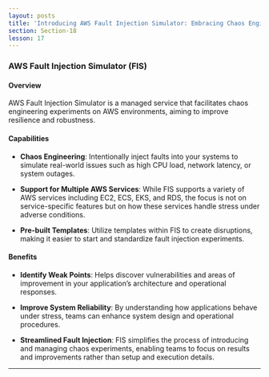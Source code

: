 ```yaml
---
layout: posts
title: 'Introducing AWS Fault Injection Simulator: Embracing Chaos Engineering'
section: Section-18
lesson: 17
---
```


### AWS Fault Injection Simulator (FIS)

#### Overview

AWS Fault Injection Simulator is a managed service that facilitates chaos engineering experiments on AWS environments, aiming to improve resilience and robustness.

<!-- pagebreak -->

#### Capabilities

- **Chaos Engineering**: Intentionally inject faults into your systems to simulate real-world issues such as high CPU load, network latency, or system outages.

- **Support for Multiple AWS Services**: While FIS supports a variety of AWS services including EC2, ECS, EKS, and RDS, the focus is not on service-specific features but on how these services handle stress under adverse conditions.

- **Pre-built Templates**: Utilize templates within FIS to create disruptions, making it easier to start and standardize fault injection experiments.
<!-- pagebreak -->

#### Benefits

- **Identify Weak Points**: Helps discover vulnerabilities and areas of improvement in your application’s architecture and operational responses.

- **Improve System Reliability**: By understanding how applications behave under stress, teams can enhance system design and operational procedures.

- **Streamlined Fault Injection**: FIS simplifies the process of introducing and managing chaos experiments, enabling teams to focus on results and improvements rather than setup and execution details.

---
